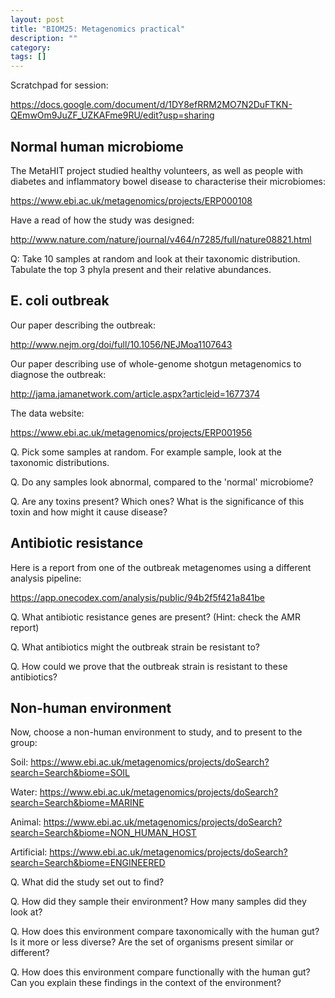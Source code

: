 ```yaml
---
layout: post
title: "BIOM25: Metagenomics practical"
description: ""
category: 
tags: []
---
```


Scratchpad for session:

<https://docs.google.com/document/d/1DY8efRRM2MO7N2DuFTKN-QEmwOm9JuZF_UZKAFme9RU/edit?usp=sharing>

## Normal human microbiome

The MetaHIT project studied healthy volunteers, as well as people with diabetes and inflammatory
bowel disease to characterise their microbiomes:

<https://www.ebi.ac.uk/metagenomics/projects/ERP000108>

Have a read of how the study was designed:

<http://www.nature.com/nature/journal/v464/n7285/full/nature08821.html>

Q: Take 10 samples at random and look at their taxonomic distribution. Tabulate the top 3 phyla present and their relative abundances.

## E. coli outbreak

Our paper describing the outbreak:

<http://www.nejm.org/doi/full/10.1056/NEJMoa1107643>

Our paper describing use of whole-genome shotgun metagenomics to diagnose the outbreak:

<http://jama.jamanetwork.com/article.aspx?articleid=1677374>

The data website:

<https://www.ebi.ac.uk/metagenomics/projects/ERP001956>

Q. Pick some samples at random. For example sample, look at the taxonomic distributions.

Q. Do any samples look abnormal, compared to the 'normal' microbiome?

Q. Are any toxins present? Which ones? What is the significance of this toxin and how might it cause disease?

## Antibiotic resistance

Here is a report from one of the outbreak metagenomes using a different analysis pipeline:

<https://app.onecodex.com/analysis/public/94b2f5f421a841be>

Q. What antibiotic resistance genes are present? (Hint: check the AMR report)

Q. What antibiotics might the outbreak strain be resistant to?

Q. How could we prove that the outbreak strain is resistant to these antibiotics?

## Non-human environment

Now, choose a non-human environment to study, and to present to the group:

Soil:
<https://www.ebi.ac.uk/metagenomics/projects/doSearch?search=Search&biome=SOIL>

Water:
<https://www.ebi.ac.uk/metagenomics/projects/doSearch?search=Search&biome=MARINE>

Animal:
<https://www.ebi.ac.uk/metagenomics/projects/doSearch?search=Search&biome=NON_HUMAN_HOST>

Artificial:
<https://www.ebi.ac.uk/metagenomics/projects/doSearch?search=Search&biome=ENGINEERED>

Q. What did the study set out to find?

Q. How did they sample their environment? How many samples did they look at?

Q. How does this environment compare taxonomically with the human gut? Is it more or less diverse? Are the set of organisms present similar or different?

Q. How does this environment compare functionally with the human gut? Can you explain these findings in the context of the environment?



